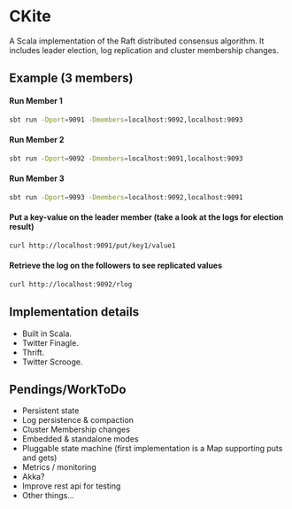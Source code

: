 CKite
=====

A Scala implementation of the Raft distributed consensus algorithm. It includes leader election, log replication and cluster membership changes.

## Example (3 members)

#### Run Member 1
```bash
sbt run -Dport=9091 -Dmembers=localhost:9092,localhost:9093
```
#### Run Member 2
```bash
sbt run -Dport=9092 -Dmembers=localhost:9091,localhost:9093
```
#### Run Member 3
```bash
sbt run -Dport=9093 -Dmembers=localhost:9092,localhost:9091
```
#### Put a key-value on the leader member (take a look at the logs for election result)
```bash
curl http://localhost:9091/put/key1/value1
```
#### Retrieve the log on the followers to see replicated values
```bash
curl http://localhost:9092/rlog
```

## Implementation details

  * Built in Scala.
  * Twitter Finagle.
  * Thrift.
  * Twitter Scrooge.

## Pendings/WorkToDo 

  * Persistent state
  * Log persistence & compaction
  * Cluster Membership changes
  * Embedded & standalone modes
  * Pluggable state machine (first implementation is a Map supporting puts and gets)
  * Metrics / monitoring
  * Akka?
  * Improve rest api for testing
  * Other things...

